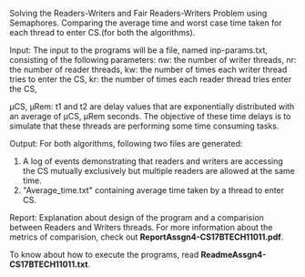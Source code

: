 Solving the Readers-Writers and Fair Readers-Writers Problem using Semaphores.
Comparing the average time and worst case time taken for each thread to enter CS.(for both the algorithms).

Input: The input to the programs will be a file, named inp-params.txt, consisting of the following parameters:
nw: the number of writer threads, nr: the number of reader threads,
kw: the number of times each writer thread tries to enter the CS,
kr: the number of times each reader thread tries enter the CS,

μCS, μRem: t1 and t2 are delay values that are exponentially distributed with an average of μCS, μRem seconds.
The objective of these time delays is to simulate that these threads are performing some time consuming tasks.

Output: For both algorithms, following two files are generated:
1.  A log of events demonstrating that readers and writers are accessing the CS mutually exclusively but multiple readers are allowed at the same time. 
2.  "Average_time.txt" containing average time taken by a thread to enter CS.

Report: Explanation about design of the program and a comparision between Readers and Writers threads.
For more information about the metrics of comparision, check out **ReportAssgn4-CS17BTECH11011.pdf**.

To know about how to execute the programs, read **ReadmeAssgn4-CS17BTECH11011.txt**.
